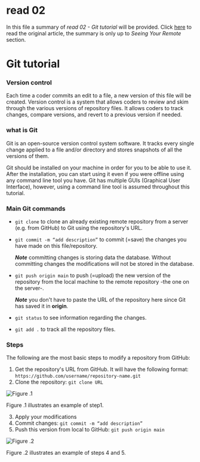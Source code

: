 # read 02 

In this file a summary of *read 02 - Git tutorial* will be provided. Click [here](https://blog.udemy.com/git-tutorial-a-comprehensive-guide/) to read the original article, the summary is only up to *Seeing Your Remote* section. 

# Git tutorial
### Version control
Each time a coder commits an edit to a file, a new version of this file will be created. Version control is a system that allows coders to review and skim through the various versions of repository files. 
It allows coders to track changes, compare versions, and revert to a previous version if needed.  

### what is Git 
Git is an open-source version control system software. It tracks every single change applied to a file and/or directory and stores snapshots of all the versions of them.

Git should be installed on your machine in order for you to be able to use it. After the installation, you can start using it even if you were offline using any command line tool you have. Git has multiple GUIs (Graphical User Interface), however, using a command line tool is assumed throughout this tutorial. 

### Main Git commands 

- `git clone` to clone an already existing remote repository from a server (e.g. from GitHub) to Git using the repository's URL. 
- `git commit -m “add description”` to commit (=save) the changes you have made on this file/repository.

  _**Note**_ committing changes is storing data the database. Without committing changes the modifications will not be stored in the database. 
- `git push origin main` to push (=upload) the new version of the repository from the local machine to the remote repository -the one on the server-.

  _**Note**_ you don't have to paste the URL of the repository here since Git has saved it in **origin**. 
- `git status` to see information regarding the changes. 
- `git add .` to track all the repository files. 

### Steps 
The following are the most basic steps to modify a repository from GitHub: 

1. Get the repository's URL from GitHub. It will have the following format: `https://github.com/username/repository-name.git`
2. Clone the repository: `git clone URL` 

![Figure .1](https://i.ytimg.com/vi/DhD0HkOkTYM/maxresdefault.jpg) 

Figure .1 illustrates an example of step1. 

3. Apply your modifications  
4. Commit changes: `git commit -m “add description”`
5. Push this version from local to GitHub: `git push origin main`

![Figure .2](https://ma.ttias.be//wp-content/uploads/2015/12/git_push_deploy-685x275.png)

Figure .2 illustrates an example of steps 4 and 5. 

